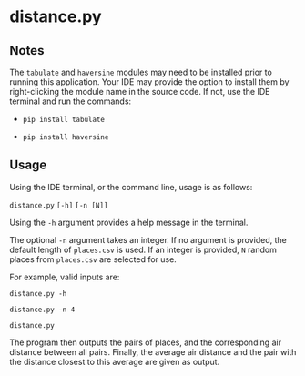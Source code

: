 # distance.py

## Notes

The `tabulate` and `haversine` modules may need to be installed prior to running this application. Your IDE may provide the option to install them by right-clicking the module name in the source code. If not, use the IDE terminal and run the commands:

* `pip install tabulate`

* `pip install haversine`

## Usage

Using the IDE terminal, or the command line, usage is as follows:

`distance.py` `[-h]` `[-n [N]]`

Using the `-h` argument provides a help message in the terminal.

The optional `-n` argument takes an integer. If no argument is provided, the default length of `places.csv` is used. If an integer is provided, `N` random places from `places.csv` are selected for use.

For example, valid inputs are:

`distance.py -h`

`distance.py -n 4`

`distance.py`

The program then outputs the pairs of places, and the corresponding air distance between all pairs. Finally, the average air distance and the pair with the distance closest to this average are given as output.
